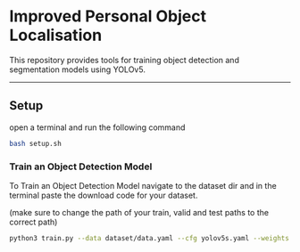 # Improved Personal Object Localisation

This repository provides tools for training object detection and segmentation models using YOLOv5.

---

## **Setup**
open a terminal and run the following command
```bash
bash setup.sh
```
### **Train an Object Detection Model**
To Train an Object Detection Model navigate to the dataset dir and in the terminal paste the download code for your dataset.

(make sure to change the path of your train, valid and test paths to the correct path)

```bash
python3 train.py --data dataset/data.yaml --cfg yolov5s.yaml --weights '' --batch-size 8
```